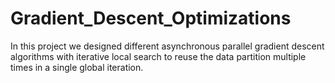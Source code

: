 # Gradient_Descent_Optimizations

In this project we designed different asynchronous parallel gradient descent
algorithms with iterative local search to reuse the data partition multiple times
in a single global iteration.
